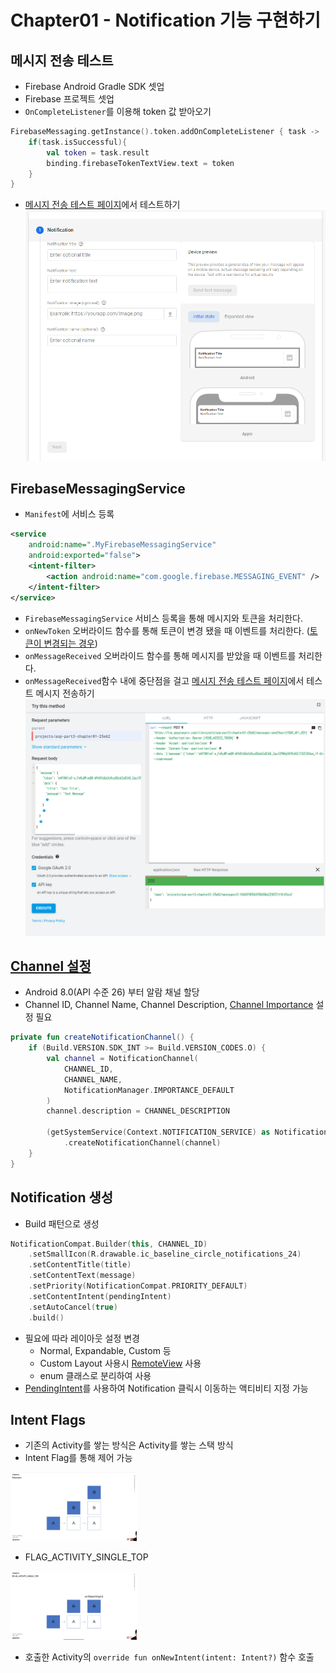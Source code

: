 # Chapter01 - Notification 기능 구현하기

##  메시지 전송 테스트

- Firebase Android Gradle SDK 셋업
- Firebase 프로젝트 셋업
- `OnCompleteListener`를 이용해 token 값 받아오기
```kotlin
FirebaseMessaging.getInstance().token.addOnCompleteListener { task ->
    if(task.isSuccessful){
        val token = task.result
        binding.firebaseTokenTextView.text = token
    }
}
```

- [메시지 전송 테스트 페이지](https://console.firebase.google.com/project/aop-part3-chapter01-25e62/notification/compose)에서 테스트하기
![테스트 형식](./resources/try_notification.png)


## FirebaseMessagingService
- `Manifest`에 서비스 등록
```xml
<service
    android:name=".MyFirebaseMessagingService"
    android:exported="false">
    <intent-filter>
        <action android:name="com.google.firebase.MESSAGING_EVENT" />
    </intent-filter>
</service>
```
- `FirebaseMessagingService` 서비스 등록을 통해 메시지와 토큰을 처리한다.
- `onNewToken` 오버라이드 함수를 통해 토큰이 변경 됐을 때 이벤트를 처리한다. ([토큰이 변경되는 경우](https://firebase.google.com/docs/cloud-messaging/android/first-message?hl=ko&authuser=0#access_the_registration_token))
- `onMessageReceived` 오버라이드 함수를 통해 메시지를 받았을 때 이벤트를 처리한다.
- `onMessageReceived`함수 내에 중단점을 걸고 [메시지 전송 테스트 페이지](https://firebase.google.com/docs/reference/fcm/rest/v1/projects.messages/send)에서 테스트 메시지 전송하기
![테스트 형식](./resources/try_send_message.png)


## [Channel 설정](https://developer.android.com/training/notify-user/channels?hl=ko)
- Android 8.0(API 수준 26) 부터 알람 채널 할당
- Channel ID, Channel Name, Channel Description, [Channel Importance](https://developer.android.com/training/notify-user/channels?hl=ko#importance) 설정 필요
```kotlin
private fun createNotificationChannel() {
    if (Build.VERSION.SDK_INT >= Build.VERSION_CODES.O) {
        val channel = NotificationChannel(
            CHANNEL_ID,
            CHANNEL_NAME,
            NotificationManager.IMPORTANCE_DEFAULT
        )
        channel.description = CHANNEL_DESCRIPTION

        (getSystemService(Context.NOTIFICATION_SERVICE) as NotificationManager)
            .createNotificationChannel(channel)
    }
}
```

## Notification 생성
- Build 패턴으로 생성 
```kotlin
NotificationCompat.Builder(this, CHANNEL_ID)
    .setSmallIcon(R.drawable.ic_baseline_circle_notifications_24)
    .setContentTitle(title)
    .setContentText(message)
    .setPriority(NotificationCompat.PRIORITY_DEFAULT)
    .setContentIntent(pendingIntent)
    .setAutoCancel(true)
    .build()
```
- 필요에 따라 레이아웃 설정 변경
    - Normal, Expandable, Custom 등
    - Custom Layout 사용시 [RemoteView](https://developer.android.com/reference/android/widget/RemoteViews) 사용
    - enum 클래스로 분리하여 사용
- [PendingIntent](https://developer.android.com/reference/android/app/PendingIntent)를 사용하여 Notification 클릭시 이동하는 액티비티 지정 가능


## Intent Flags
- 기존의 Activity를 쌓는 방식은 Activity를 쌓는 스택 방식
- Intent Flag를 통해 제어 가능

<img src="./resources/activity_flag1.png" width="40%" title="standard" alt="standard" />


- FLAG_ACTIVITY_SINGLE_TOP

<img src="./resources/activity_flag2.png" width="40%" title="SINGLE_TOP" alt="SINGLE_TOP" />

- 호출한 Activity의 `override fun onNewIntent(intent: Intent?)` 함수 호출

